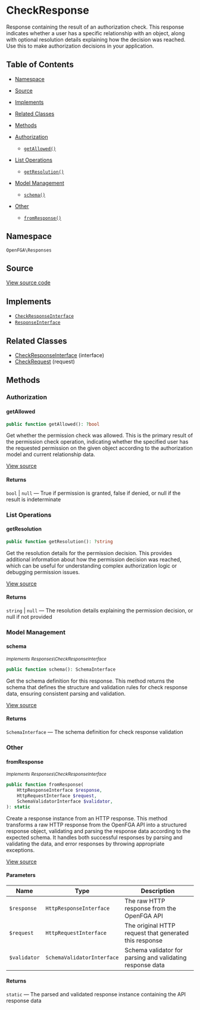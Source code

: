 # CheckResponse

Response containing the result of an authorization check. This response indicates whether a user has a specific relationship with an object, along with optional resolution details explaining how the decision was reached. Use this to make authorization decisions in your application.

## Table of Contents

* [Namespace](#namespace)
* [Source](#source)
* [Implements](#implements)
* [Related Classes](#related-classes)
* [Methods](#methods)

* [Authorization](#authorization)
    * [`getAllowed()`](#getallowed)
* [List Operations](#list-operations)
    * [`getResolution()`](#getresolution)
* [Model Management](#model-management)
    * [`schema()`](#schema)
* [Other](#other)
    * [`fromResponse()`](#fromresponse)

## Namespace

`OpenFGA\Responses`

## Source

[View source code](https://github.com/evansims/openfga-php/blob/main/src/Responses/CheckResponse.php)

## Implements

* [`CheckResponseInterface`](CheckResponseInterface.md)
* [`ResponseInterface`](ResponseInterface.md)

## Related Classes

* [CheckResponseInterface](Responses/CheckResponseInterface.md) (interface)
* [CheckRequest](Requests/CheckRequest.md) (request)

## Methods

### Authorization

#### getAllowed

```php
public function getAllowed(): ?bool

```

Get whether the permission check was allowed. This is the primary result of the permission check operation, indicating whether the specified user has the requested permission on the given object according to the authorization model and current relationship data.

[View source](https://github.com/evansims/openfga-php/blob/main/src/Responses/CheckResponse.php#L88)

#### Returns

`bool` &#124; `null` — True if permission is granted, false if denied, or null if the result is indeterminate

### List Operations

#### getResolution

```php
public function getResolution(): ?string

```

Get the resolution details for the permission decision. This provides additional information about how the permission decision was reached, which can be useful for understanding complex authorization logic or debugging permission issues.

[View source](https://github.com/evansims/openfga-php/blob/main/src/Responses/CheckResponse.php#L97)

#### Returns

`string` &#124; `null` — The resolution details explaining the permission decision, or null if not provided

### Model Management

#### schema

*<small>Implements Responses\CheckResponseInterface</small>*

```php
public function schema(): SchemaInterface

```

Get the schema definition for this response. This method returns the schema that defines the structure and validation rules for check response data, ensuring consistent parsing and validation.

[View source](https://github.com/evansims/openfga-php/blob/main/src/Responses/CheckResponseInterface.php#L32)

#### Returns

`SchemaInterface` — The schema definition for check response validation

### Other

#### fromResponse

*<small>Implements Responses\CheckResponseInterface</small>*

```php
public function fromResponse(
    HttpResponseInterface $response,
    HttpRequestInterface $request,
    SchemaValidatorInterface $validator,
): static

```

Create a response instance from an HTTP response. This method transforms a raw HTTP response from the OpenFGA API into a structured response object, validating and parsing the response data according to the expected schema. It handles both successful responses by parsing and validating the data, and error responses by throwing appropriate exceptions.

[View source](https://github.com/evansims/openfga-php/blob/main/src/Responses/ResponseInterface.php#L44)

#### Parameters

| Name         | Type                       | Description                                               |
| ------------ | -------------------------- | --------------------------------------------------------- |
| `$response`  | `HttpResponseInterface`    | The raw HTTP response from the OpenFGA API                |
| `$request`   | `HttpRequestInterface`     | The original HTTP request that generated this response    |
| `$validator` | `SchemaValidatorInterface` | Schema validator for parsing and validating response data |

#### Returns

`static` — The parsed and validated response instance containing the API response data
